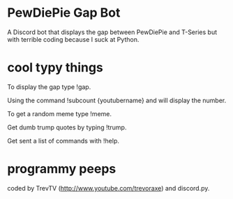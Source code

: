 # PewDiePie Gap Bot
A Discord bot that displays the gap between PewDiePie and T-Series but with terrible coding because I suck at Python.

# cool typy things
To display the gap type !gap.

Using the command !subcount {youtubername} and will display the number.

To get a random meme type !meme.

Get dumb trump quotes by typing !trump.

Get sent a list of commands with !help.

# programmy peeps

coded by TrevTV (http://www.youtube.com/trevoraxe) and discord.py.
